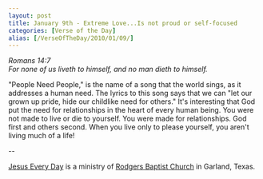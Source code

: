 ```yaml
---
layout: post
title: January 9th - Extreme Love...Is not proud or self-focused
categories: [Verse of the Day]
alias: [/VerseOfTheDay/2010/01/09/]
---
```


_Romans 14:7  
For none of us liveth to himself, and no man dieth to himself._

"People Need People," is the name of a song that the world sings,
as it addresses a human need. The lyrics to this song says that we
can "let our grown up pride, hide our childlike need for others."
It's interesting that God put the need for relationships in the heart
of every human being. You were not made to live or die to yourself.
You were made for relationships. God first and others second. When
you live only to please yourself, you aren't living much of a life!

 --

<a href=http://jesuseveryday.net>Jesus Every Day</a> is a ministry of <a href=http://rodgersbaptist.net>Rodgers Baptist Church</a> in Garland, Texas.
